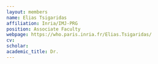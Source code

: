 ```yaml
---
layout: members
name: Elias Tsigaridas
affiliation: Inria/IMJ-PRG
position: Associate Faculty
webpage: https://who.paris.inria.fr/Elias.Tsigaridas/
cv:
scholar:
academic_title: Dr.
---
```

